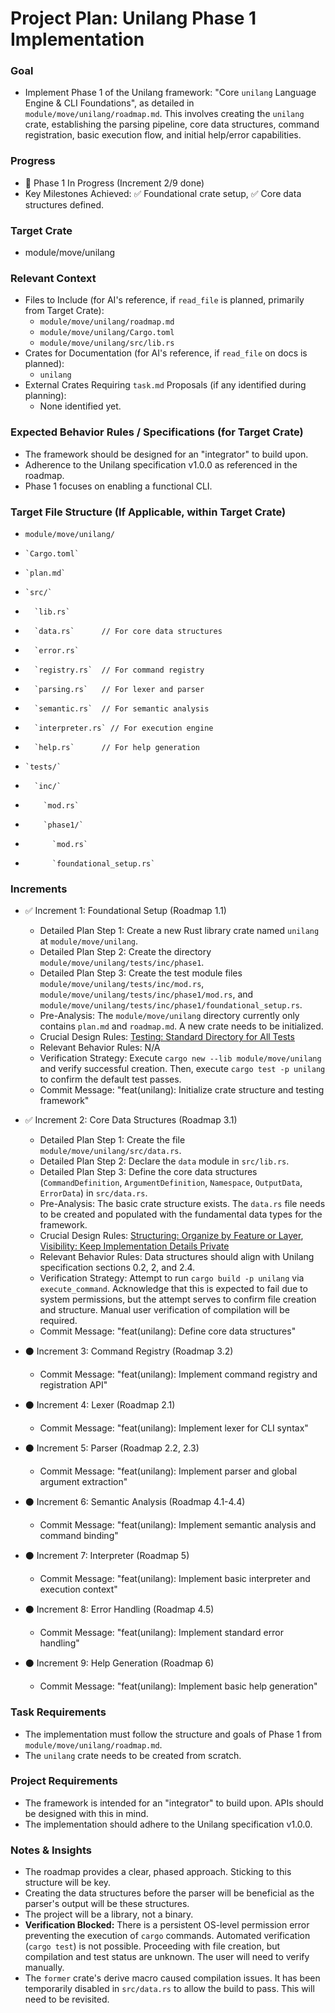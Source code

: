 # Project Plan: Unilang Phase 1 Implementation

### Goal
*   Implement Phase 1 of the Unilang framework: "Core `unilang` Language Engine & CLI Foundations", as detailed in `module/move/unilang/roadmap.md`. This involves creating the `unilang` crate, establishing the parsing pipeline, core data structures, command registration, basic execution flow, and initial help/error capabilities.

### Progress
*   🚀 Phase 1 In Progress (Increment 2/9 done)
*   Key Milestones Achieved: ✅ Foundational crate setup, ✅ Core data structures defined.

### Target Crate
*   module/move/unilang

### Relevant Context
*   Files to Include (for AI's reference, if `read_file` is planned, primarily from Target Crate):
    *   `module/move/unilang/roadmap.md`
    *   `module/move/unilang/Cargo.toml`
    *   `module/move/unilang/src/lib.rs`
*   Crates for Documentation (for AI's reference, if `read_file` on docs is planned):
    *   `unilang`
*   External Crates Requiring `task.md` Proposals (if any identified during planning):
    *   None identified yet.

### Expected Behavior Rules / Specifications (for Target Crate)
*   The framework should be designed for an "integrator" to build upon.
*   Adherence to the Unilang specification v1.0.0 as referenced in the roadmap.
*   Phase 1 focuses on enabling a functional CLI.

### Target File Structure (If Applicable, within Target Crate)
*   `module/move/unilang/`
*     `Cargo.toml`
*     `plan.md`
*     `src/`
*       `lib.rs`
*       `data.rs`      // For core data structures
*       `error.rs`
*       `registry.rs`  // For command registry
*       `parsing.rs`   // For lexer and parser
*       `semantic.rs`  // For semantic analysis
*       `interpreter.rs` // For execution engine
*       `help.rs`      // For help generation
*     `tests/`
*       `inc/`
*         `mod.rs`
*         `phase1/`
*           `mod.rs`
*           `foundational_setup.rs`

### Increments

*   ✅ Increment 1: Foundational Setup (Roadmap 1.1)
    *   Detailed Plan Step 1: Create a new Rust library crate named `unilang` at `module/move/unilang`.
    *   Detailed Plan Step 2: Create the directory `module/move/unilang/tests/inc/phase1`.
    *   Detailed Plan Step 3: Create the test module files `module/move/unilang/tests/inc/mod.rs`, `module/move/unilang/tests/inc/phase1/mod.rs`, and `module/move/unilang/tests/inc/phase1/foundational_setup.rs`.
    *   Pre-Analysis: The `module/move/unilang` directory currently only contains `plan.md` and `roadmap.md`. A new crate needs to be initialized.
    *   Crucial Design Rules: [Testing: Standard Directory for All Tests](#testing-standard-directory-for-all-tests)
    *   Relevant Behavior Rules: N/A
    *   Verification Strategy: Execute `cargo new --lib module/move/unilang` and verify successful creation. Then, execute `cargo test -p unilang` to confirm the default test passes.
    *   Commit Message: "feat(unilang): Initialize crate structure and testing framework"

*   ✅ Increment 2: Core Data Structures (Roadmap 3.1)
    *   Detailed Plan Step 1: Create the file `module/move/unilang/src/data.rs`.
    *   Detailed Plan Step 2: Declare the `data` module in `src/lib.rs`.
    *   Detailed Plan Step 3: Define the core data structures (`CommandDefinition`, `ArgumentDefinition`, `Namespace`, `OutputData`, `ErrorData`) in `src/data.rs`.
    *   Pre-Analysis: The basic crate structure exists. The `data.rs` file needs to be created and populated with the fundamental data types for the framework.
    *   Crucial Design Rules: [Structuring: Organize by Feature or Layer](#structuring-organize-by-feature-or-layer), [Visibility: Keep Implementation Details Private](#visibility-keep-implementation-details-private)
    *   Relevant Behavior Rules: Data structures should align with Unilang specification sections 0.2, 2, and 2.4.
    *   Verification Strategy: Attempt to run `cargo build -p unilang` via `execute_command`. Acknowledge that this is expected to fail due to system permissions, but the attempt serves to confirm file creation and structure. Manual user verification of compilation will be required.
    *   Commit Message: "feat(unilang): Define core data structures"

*   ⚫ Increment 3: Command Registry (Roadmap 3.2)
    *   Commit Message: "feat(unilang): Implement command registry and registration API"

*   ⚫ Increment 4: Lexer (Roadmap 2.1)
    *   Commit Message: "feat(unilang): Implement lexer for CLI syntax"

*   ⚫ Increment 5: Parser (Roadmap 2.2, 2.3)
    *   Commit Message: "feat(unilang): Implement parser and global argument extraction"

*   ⚫ Increment 6: Semantic Analysis (Roadmap 4.1-4.4)
    *   Commit Message: "feat(unilang): Implement semantic analysis and command binding"

*   ⚫ Increment 7: Interpreter (Roadmap 5)
    *   Commit Message: "feat(unilang): Implement basic interpreter and execution context"

*   ⚫ Increment 8: Error Handling (Roadmap 4.5)
    *   Commit Message: "feat(unilang): Implement standard error handling"

*   ⚫ Increment 9: Help Generation (Roadmap 6)
    *   Commit Message: "feat(unilang): Implement basic help generation"

### Task Requirements
*   The implementation must follow the structure and goals of Phase 1 from `module/move/unilang/roadmap.md`.
*   The `unilang` crate needs to be created from scratch.

### Project Requirements
*   The framework is intended for an "integrator" to build upon. APIs should be designed with this in mind.
*   The implementation should adhere to the Unilang specification v1.0.0.

### Notes & Insights
*   The roadmap provides a clear, phased approach. Sticking to this structure will be key.
*   Creating the data structures before the parser will be beneficial as the parser's output will be these structures.
*   The project will be a library, not a binary.
*   **Verification Blocked:** There is a persistent OS-level permission error preventing the execution of `cargo` commands. Automated verification (`cargo test`) is not possible. Proceeding with file creation, but compilation and test status are unknown. The user will need to verify manually.
*   The `former` crate's derive macro caused compilation issues. It has been temporarily disabled in `src/data.rs` to allow the build to pass. This will need to be revisited.